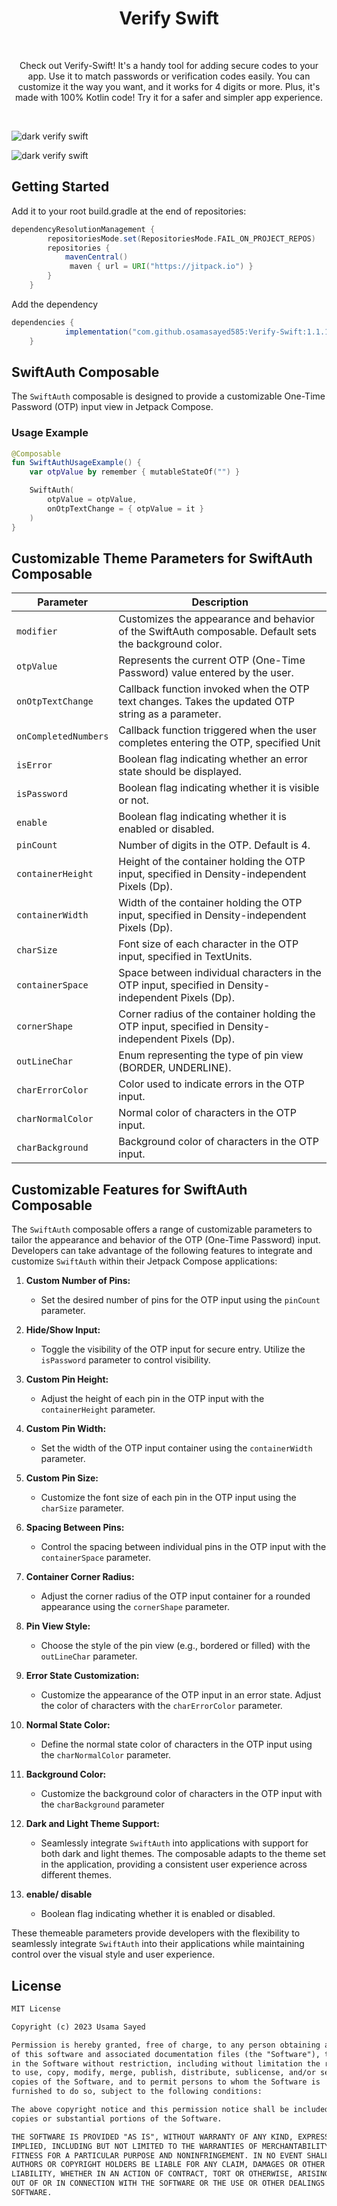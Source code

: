 <h1 align="center">Verify Swift</h1></br>
<p align="center">
Check out Verify-Swift! It's a handy tool for adding secure codes to your app. Use it to match passwords or verification codes easily. You can customize it the way you want, and it works for 4 digits or more. Plus, it's made with 100% Kotlin code! Try it for a safer and simpler app experience.
</p>
<br>

![dark verify swift](images/dark_verify_swift.png)

![dark verify swift](images/light_verify_swift.png)

## Getting Started
Add it to your root build.gradle at the end of repositories:

```groovy
dependencyResolutionManagement {
		repositoriesMode.set(RepositoriesMode.FAIL_ON_PROJECT_REPOS)
		repositories {
			mavenCentral()
			 maven { url = URI("https://jitpack.io") }
		}
	}
```

Add the dependency

```groovy
dependencies {
	        implementation("com.github.osamasayed585:Verify-Swift:1.1.1")
	}
```
## SwiftAuth Composable

The `SwiftAuth` composable is designed to provide a customizable One-Time Password (OTP) input view in Jetpack Compose.

### Usage Example

```kotlin
@Composable
fun SwiftAuthUsageExample() {
    var otpValue by remember { mutableStateOf("") }

    SwiftAuth(
        otpValue = otpValue,
        onOtpTextChange = { otpValue = it }
    )
}
```


## Customizable Theme Parameters for SwiftAuth Composable

| Parameter             | Description                                                                                                      |
|-----------------------|------------------------------------------------------------------------------------------------------------------|
| `modifier`            | Customizes the appearance and behavior of the SwiftAuth composable. Default sets the background color.           |
| `otpValue`            | Represents the current OTP (One-Time Password) value entered by the user.                                        |
| `onOtpTextChange`     | Callback function invoked when the OTP text changes. Takes the updated OTP string as a parameter.                 |
| `onCompletedNumbers`  | Callback function triggered when the user completes entering the OTP, specified Unit                                            |
| `isError`             | Boolean flag indicating whether an error state should be displayed.                                               |
| `isPassword`            | Boolean flag indicating whether it is visible or not.                                               |
| `enable`              | Boolean flag indicating whether it is enabled or disabled.                                               |
| `pinCount`            | Number of digits in the OTP. Default is 4.                                                                      |
| `containerHeight`     | Height of the container holding the OTP input, specified in Density-independent Pixels (Dp).                      |
| `containerWidth`      | Width of the container holding the OTP input, specified in Density-independent Pixels (Dp).                       |
| `charSize`            | Font size of each character in the OTP input, specified in TextUnits.                                             |
| `containerSpace`      | Space between individual characters in the OTP input, specified in Density-independent Pixels (Dp).             |
| `cornerShape`         | Corner radius of the container holding the OTP input, specified in Density-independent Pixels (Dp).              |
| `outLineChar`         | Enum representing the type of pin view (BORDER, UNDERLINE).                                                            |
| `charErrorColor`      | Color used to indicate errors in the OTP input.                                                                  |
| `charNormalColor`     | Normal color of characters in the OTP input.                                                                     |
| `charBackground`      | Background color of characters in the OTP input.                                                                 |


## Customizable Features for SwiftAuth Composable

The `SwiftAuth` composable offers a range of customizable parameters to tailor the appearance and behavior of the OTP (One-Time Password) input. Developers can take advantage of the following features to integrate and customize `SwiftAuth` within their Jetpack Compose applications:

1. **Custom Number of Pins:**
   - Set the desired number of pins for the OTP input using the `pinCount` parameter.

2. **Hide/Show Input:**
   - Toggle the visibility of the OTP input for secure entry. Utilize the `isPassword` parameter to control visibility.

3. **Custom Pin Height:**
   - Adjust the height of each pin in the OTP input with the `containerHeight` parameter.

4. **Custom Pin Width:**
   - Set the width of the OTP input container using the `containerWidth` parameter.

5. **Custom Pin Size:**
   - Customize the font size of each pin in the OTP input using the `charSize` parameter.

6. **Spacing Between Pins:**
   - Control the spacing between individual pins in the OTP input with the `containerSpace` parameter.

7. **Container Corner Radius:**
   - Adjust the corner radius of the OTP input container for a rounded appearance using the `cornerShape` parameter.

8. **Pin View Style:**
   - Choose the style of the pin view (e.g., bordered or filled) with the `outLineChar` parameter.

9. **Error State Customization:**
   - Customize the appearance of the OTP input in an error state. Adjust the color of characters with the `charErrorColor` parameter.

10. **Normal State Color:**
    - Define the normal state color of characters in the OTP input using the `charNormalColor` parameter.

11. **Background Color:**
    - Customize the background color of characters in the OTP input with the `charBackground` parameter
    
12. **Dark and Light Theme Support:**
    - Seamlessly integrate `SwiftAuth` into applications with support for both dark and light themes. The composable adapts to the theme set in the application, providing a consistent user experience across different themes.

13. **enable/ disable**
    - Boolean flag indicating whether it is enabled or disabled.

These themeable parameters provide developers with the flexibility to seamlessly integrate `SwiftAuth` into their applications while maintaining control over the visual style and user experience.



## License
```xml
MIT License

Copyright (c) 2023 Usama Sayed

Permission is hereby granted, free of charge, to any person obtaining a copy
of this software and associated documentation files (the "Software"), to deal
in the Software without restriction, including without limitation the rights
to use, copy, modify, merge, publish, distribute, sublicense, and/or sell
copies of the Software, and to permit persons to whom the Software is
furnished to do so, subject to the following conditions:

The above copyright notice and this permission notice shall be included in all
copies or substantial portions of the Software.

THE SOFTWARE IS PROVIDED "AS IS", WITHOUT WARRANTY OF ANY KIND, EXPRESS OR
IMPLIED, INCLUDING BUT NOT LIMITED TO THE WARRANTIES OF MERCHANTABILITY,
FITNESS FOR A PARTICULAR PURPOSE AND NONINFRINGEMENT. IN NO EVENT SHALL THE
AUTHORS OR COPYRIGHT HOLDERS BE LIABLE FOR ANY CLAIM, DAMAGES OR OTHER
LIABILITY, WHETHER IN AN ACTION OF CONTRACT, TORT OR OTHERWISE, ARISING FROM,
OUT OF OR IN CONNECTION WITH THE SOFTWARE OR THE USE OR OTHER DEALINGS IN THE
SOFTWARE.
```

